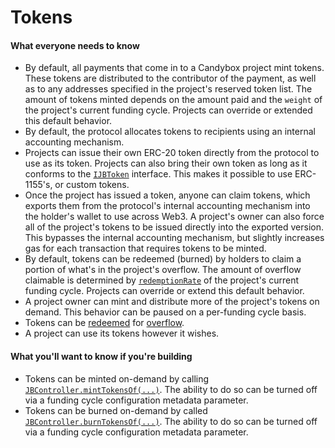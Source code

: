 # Tokens

#### What everyone needs to know

* By default, all payments that come in to a Candybox project mint tokens. These tokens are distributed to the contributor of the payment, as well as to any addresses specified in the project's reserved token list. The amount of tokens minted depends on the amount paid and the `weight` of the project's current funding cycle. Projects can override or extended this default behavior.
* By default, the protocol allocates tokens to recipients using an internal accounting mechanism.
* Projects can issue their own ERC-20 token directly from the protocol to use as its token. Projects can also bring their own token as long as it conforms to the [`IJBToken`](../../specifications/interfaces/ijbtoken.md) interface. This makes it possible to use ERC-1155's, or custom tokens.
* Once the project has issued a token, anyone can claim tokens, which exports them from the protocol's internal accounting mechanism into the holder's wallet to use across Web3. A project's owner can also force all of the project's tokens to be issued directly into the exported version. This bypasses the internal accounting mechanism, but slightly increases gas for each transaction that requires tokens to be minted.
* By default, tokens can be redeemed (burned) by holders to claim a portion of what's in the project's overflow. The amount of overflow claimable is determined by [`redemptionRate`](redemption-rate.md) of the project's current funding cycle. Projects can override or extend this default behavior.
* A project owner can mint and distribute more of the project's tokens on demand. This behavior can be paused on a per-funding cycle basis.
* Tokens can be [redeemed](redemption-rate.md) for [overflow](overflow.md).
* A project can use its tokens however it wishes.

#### What you'll want to know if you're building

* Tokens can be minted on-demand by calling [`JBController.mintTokensOf(...)`](../../specifications/contracts/or-controllers/jbcontroller/write/minttokensof.md). The ability to do so can be turned off via a funding cycle configuration metadata parameter.
* Tokens can be burned on-demand by called [`JBController.burnTokensOf(...)`](../../specifications/contracts/or-controllers/jbcontroller/write/burntokensof.md). The ability to do so can be turned off via a funding cycle configuration metadata parameter.
